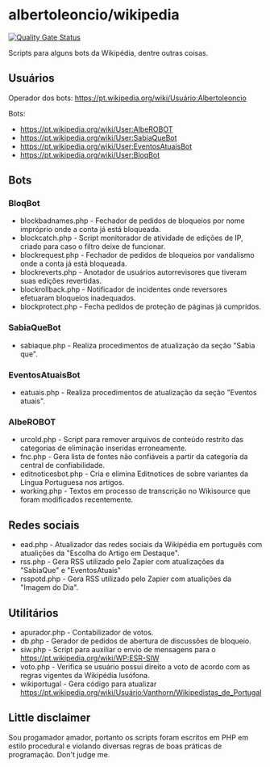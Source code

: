 # albertoleoncio/wikipedia

[![Quality Gate Status](https://sonarcloud.io/api/project_badges/measure?project=albertoleoncio_wikipedia&metric=alert_status)](https://sonarcloud.io/summary/new_code?id=albertoleoncio_wikipedia)

Scripts para alguns bots da Wikipédia, dentre outras coisas.

## Usuários

Operador dos bots: https://pt.wikipedia.org/wiki/Usuário:Albertoleoncio

Bots:

- https://pt.wikipedia.org/wiki/User:AlbeROBOT
- https://pt.wikipedia.org/wiki/User:SabiaQueBot
- https://pt.wikipedia.org/wiki/User:EventosAtuaisBot
- https://pt.wikipedia.org/wiki/User:BloqBot

## Bots

### BloqBot

- blockbadnames.php - Fechador de pedidos de bloqueios por nome impróprio onde a conta já está bloqueada.
- blockcatch.php - Script monitorador de atividade de edições de IP, criado para caso o filtro deixe de funcionar.
- blockrequest.php - Fechador de pedidos de bloqueios por vandalismo onde a conta já está bloqueada.
- blockreverts.php - Anotador de usuários autorrevisores que tiveram suas edições revertidas.
- blockrollback.php - Notificador de incidentes onde reversores efetuaram bloqueios inadequados.
- blockprotect.php - Fecha pedidos de proteção de páginas já cumpridos.

### SabiaQueBot

- sabiaque.php - Realiza procedimentos de atualização da seção "Sabia que".

### EventosAtuaisBot

- eatuais.php - Realiza procedimentos de atualização da seção "Eventos atuais".

### AlbeROBOT

- urcold.php - Script para remover arquivos de conteúdo restrito das categorias de eliminação inseridas erroneamente.
- fnc.php - Gera lista de fontes não confiáveis a partir da categoria da central de confiabilidade.
- editnoticesbot.php - Cria e elimina Editnotices de sobre variantes da Língua Portuguesa nos artigos.
- working.php - Textos em processo de transcrição no Wikisource que foram modificados recentemente.

## Redes sociais

- ead.php - Atualizador das redes sociais da Wikipédia em português com atualições da "Escolha do Artigo em Destaque".
- rss.php - Gera RSS utilizado pelo Zapier com atualizações da "SabiaQue" e "EventosAtuais"
- rsspotd.php - Gera RSS utilizado pelo Zapier com atualições da "Imagem do Dia".

## Utilitários

- apurador.php - Contabilizador de votos.
- db.php - Gerador de pedidos de abertura de discussões de bloqueio.
- siw.php - Script para auxiliar o envio de mensagens para o https://pt.wikipedia.org/wiki/WP:ESR-SIW
- voto.php - Verifica se usuário possui direito a voto de acordo com as regras vigentes da Wikipédia lusófona.
- wikiportugal - Gera código para atualizar https://pt.wikipedia.org/wiki/Usuário:Vanthorn/Wikipedistas_de_Portugal

## Little disclaimer

Sou progamador amador, portanto os scripts foram escritos em PHP em estilo procedural e violando diversas regras de boas práticas de programação. Don't judge me.
